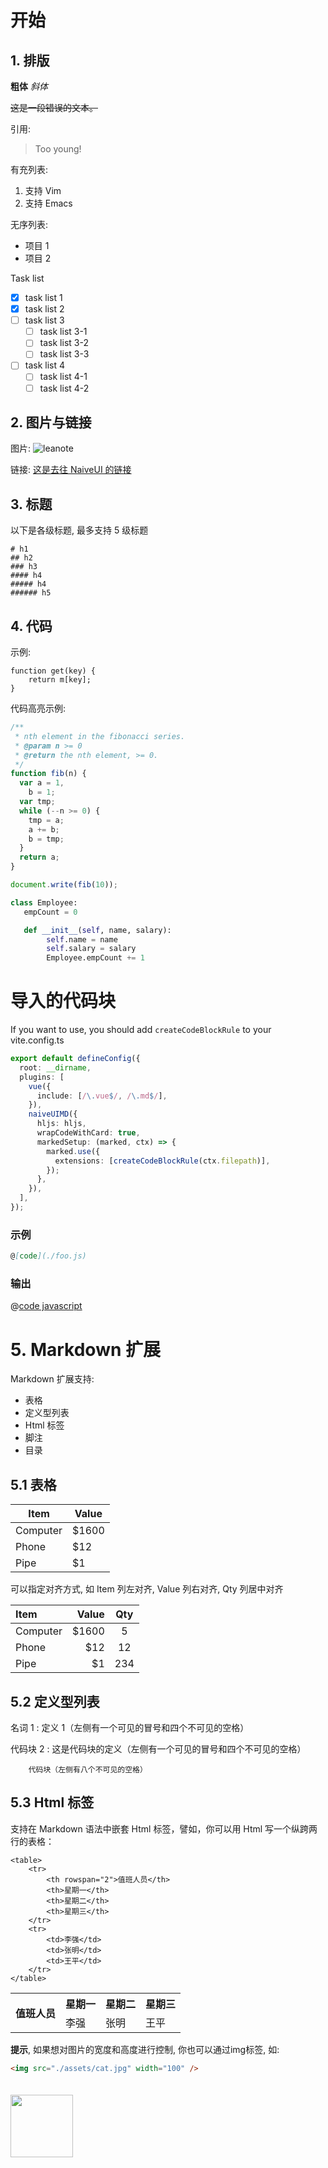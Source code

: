 # 开始

## 1. 排版

**粗体** _斜体_

~~这是一段错误的文本。~~

引用:

> Too young!

有充列表:

1.  支持 Vim
2.  支持 Emacs

无序列表:

- 项目 1
- 项目 2

Task list

- [x] task list 1
- [x] task list 2
- [ ] task list 3
  - [ ] task list 3-1
  - [ ] task list 3-2
  - [ ] task list 3-3
- [ ] task list 4
  - [ ] task list 4-1
  - [ ] task list 4-2

## 2. 图片与链接

图片: ![leanote](./assets/y.png)

链接: [这是去往 NaiveUI 的链接](https://naiveui.com)

## 3. 标题

以下是各级标题, 最多支持 5 级标题

```
# h1
## h2
### h3
#### h4
##### h4
###### h5
```

## 4. 代码

示例:

    function get(key) {
        return m[key];
    }

代码高亮示例:

```javascript
/**
 * nth element in the fibonacci series.
 * @param n >= 0
 * @return the nth element, >= 0.
 */
function fib(n) {
  var a = 1,
    b = 1;
  var tmp;
  while (--n >= 0) {
    tmp = a;
    a += b;
    b = tmp;
  }
  return a;
}

document.write(fib(10));
```

```python
class Employee:
   empCount = 0

   def __init__(self, name, salary):
        self.name = name
        self.salary = salary
        Employee.empCount += 1
```

# 导入的代码块

If you want to use, you should add `createCodeBlockRule` to your vite.config.ts

```typescript
export default defineConfig({
  root: __dirname,
  plugins: [
    vue({
      include: [/\.vue$/, /\.md$/],
    }),
    naiveUIMD({
      hljs: hljs,
      wrapCodeWithCard: true,
      markedSetup: (marked, ctx) => {
        marked.use({
          extensions: [createCodeBlockRule(ctx.filepath)],
        });
      },
    }),
  ],
});
```

### 示例

```md
@[code](./foo.js)
```

### 输出

@[code javascript](./foo.js)

# 5. Markdown 扩展

Markdown 扩展支持:

- 表格
- 定义型列表
- Html 标签
- 脚注
- 目录

## 5.1 表格

| Item     | Value  |
| -------- | ------ |
| Computer | \$1600 |
| Phone    | \$12   |
| Pipe     | \$1    |

可以指定对齐方式, 如 Item 列左对齐, Value 列右对齐, Qty 列居中对齐

| Item     |  Value | Qty |
| :------- | -----: | :-: |
| Computer | \$1600 |  5  |
| Phone    |   \$12 | 12  |
| Pipe     |    \$1 | 234 |

## 5.2 定义型列表

名词 1 : 定义 1（左侧有一个可见的冒号和四个不可见的空格）

代码块 2 : 这是代码块的定义（左侧有一个可见的冒号和四个不可见的空格）

        代码块（左侧有八个不可见的空格）

## 5.3 Html 标签

支持在 Markdown 语法中嵌套 Html 标签，譬如，你可以用 Html 写一个纵跨两行的表格：

    <table>
        <tr>
            <th rowspan="2">值班人员</th>
            <th>星期一</th>
            <th>星期二</th>
            <th>星期三</th>
        </tr>
        <tr>
            <td>李强</td>
            <td>张明</td>
            <td>王平</td>
        </tr>
    </table>

<table>
    <tr>
        <th rowspan="2">值班人员</th>
        <th>星期一</th>
        <th>星期二</th>
        <th>星期三</th>
    </tr>
    <tr>
        <td>李强</td>
        <td>张明</td>
        <td>王平</td>
    </tr>
</table>
 
**提示**, 如果想对图片的宽度和高度进行控制, 你也可以通过img标签, 如:

```html
<img src="./assets/cat.jpg" width="100" />
```

<img src="./assets/cat.jpg" width="100" style="margin-top:20px;" />
